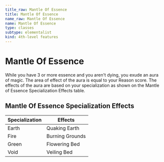```yaml
---
title_raw: Mantle Of Essence
title: Mantle Of Essence
name_raw: Mantle Of Essence
name: Mantle Of Essence
type: classes
subtype: elementalist
kind: 4th-level features
---
```


# Mantle Of Essence

While you have 3 or more essence and you aren't dying, you exude an aura of magic. The area of effect of the aura is equal to your Reason score. The effects of the aura are based on your specialization as shown on the Mantle of Essence Specialization Effects table.

## Mantle Of Essence Specialization Effects

| Specialization | Effects         |
| -------------- | --------------- |
| Earth          | Quaking Earth   |
| Fire           | Burning Grounds |
| Green          | Flowering Bed   |
| Void           | Veiling Bed     |
